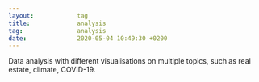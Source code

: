 ```yaml
---
layout:            tag
title:             analysis
tag:               analysis
date:              2020-05-04 10:49:30 +0200
---
```

Data analysis with different visualisations on multiple topics, such as real
estate, climate, COVID-19.